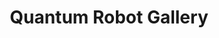 ---
layout: project_gallery
title: Quantum Robot Gallery
description: Some images
project_url: project-wolves
---